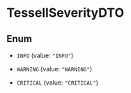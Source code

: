 

# TessellSeverityDTO

## Enum


* `INFO` (value: `"INFO"`)

* `WARNING` (value: `"WARNING"`)

* `CRITICAL` (value: `"CRITICAL"`)



